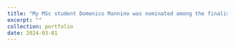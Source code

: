 ```yaml
---
title: "My MSc student Domenico Mannino was nominated among the finalists for the ASF Thesis Prize, University of Amsterdam"
excerpt: ""
collection: portfolio
date: 2024-03-01
---
```


